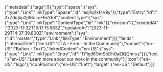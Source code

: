{"metadata":{"tags":[]},"sys":{"space":{"sys":{"type":"Link","linkType":"Space","id":"eojhq1xf4v9y"}},"type":"Entry","id":"2xZdqjbp2jS6oLoF6xYE8","contentType":{"sys":{"type":"Link","linkType":"ContentType","id":"link"}},"revision":2,"createdAt":"2023-11-22T15:17:15.583Z","updatedAt":"2023-11-29T14:37:39.800Z","environment":{"sys":{"id":"master","type":"Link","linkType":"Environment"}}},"fields":{"internalTitle":{"en-US":"CTA - Firm - In the Community"},"variant":{"en-US":"Button - Text"},"linkedContent":{"en-US":{"sys":{"type":"Link","linkType":"Entry","id":"1Y1gd6OmSbDhOaElQQmrxz"}}},"text":{"en-US":"Learn more about our work in the community"},"icon":{"en-US":"logo"},"iconPosition":{"en-US":"Left"},"target":{"en-US":"Default"}}}